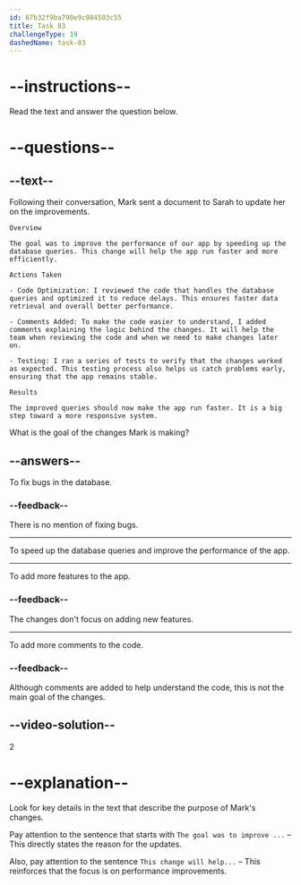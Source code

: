 ```yaml
---
id: 67b32f9ba790e9c984503c55
title: Task 83
challengeType: 19
dashedName: task-83
---
```


<!-- READING -->

# --instructions--

Read the text and answer the question below.

# --questions--

## --text--

Following their conversation, Mark sent a document to Sarah to update her on the improvements.

`Overview`

`The goal was to improve the performance of our app by speeding up the database queries. This change will help the app run faster and more efficiently.`

`Actions Taken`

`- Code Optimization: I reviewed the code that handles the database queries and optimized it to reduce delays. This ensures faster data retrieval and overall better performance.`

`- Comments Added: To make the code easier to understand, I added comments explaining the logic behind the changes. It will help the team when reviewing the code and when we need to make changes later on.`

`- Testing: I ran a series of tests to verify that the changes worked as expected. This testing process also helps us catch problems early, ensuring that the app remains stable.`

`Results`

`The improved queries should now make the app run faster. It is a big step toward a more responsive system.`

What is the goal of the changes Mark is making?

## --answers--

To fix bugs in the database.

### --feedback--

There is no mention of fixing bugs.

---

To speed up the database queries and improve the performance of the app.

---

To add more features to the app.

### --feedback--

The changes don't focus on adding new features.

---

To add more comments to the code.

### --feedback--

Although comments are added to help understand the code, this is not the main goal of the changes.

## --video-solution--

2

# --explanation--

Look for key details in the text that describe the purpose of Mark's changes.

Pay attention to the sentence that starts with `The goal was to improve ...` – This directly states the reason for the updates.

Also, pay attention to the sentence `This change will help...` – This reinforces that the focus is on performance improvements.  
